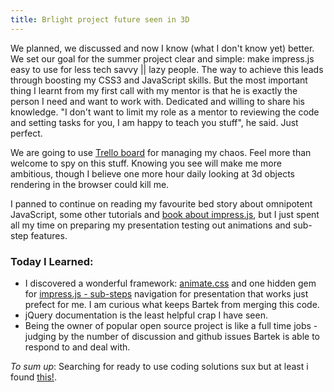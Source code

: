 ```yaml
---
title: Brlight project future seen in 3D
---
```


We planned, we discussed and now I know (what I don't know yet) better. We set our goal for the summer project clear and simple: make impress.js easy to use for less tech savvy || lazy people. The way to achieve this leads through boosting my CSS3 and JavaScript skills. But the most important thing I learnt from my first call with my mentor is that he is exactly the person I need and want to work with. Dedicated and willing to share his knowledge. "I don't want to limit my role as a mentor to reviewing the code and setting tasks for you, I am happy to teach you stuff", he said. Just perfect.

We are going to use [Trello board](https://trello.com/board/impress-js-summer-of-code/51bee39938cdf46401002f4e) for managing my chaos. Feel more than welcome to spy on this stuff. Knowing you see will make me more ambitious, though I believe one more hour daily looking at 3d objects rendering in the browser could kill me.

I panned to continue on reading my favourite bed story about omnipotent JavaScript, some other tutorials and [book about impress.js](http://www.amazon.com/dp/1849696489), but I just spent all my time on preparing my presentation testing out animations and sub-step features.

### Today I Learned:

* I discovered a wonderful framework: [animate.css](http://daneden.me/animate/) and one hidden gem for [impress.js - sub-steps](https://github.com/tehfoo/impress.js) navigation for presentation that works just prefect for me. I am curious what keeps Bartek from merging this code.
* jQuery documentation is the least helpful crap I have seen. 
* Being the owner of popular open source project is like a full time jobs - judging by the number of discussion and github issues Bartek is able to respond to and deal with.

_To sum up_:
Searching for ready to use coding solutions sux but at least i found [this!](http://pudelekx.pl/na-bahamach-jest-plaza-dla-swin-7466).
